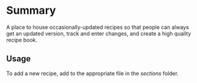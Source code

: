 # Summary

A place to house occasionally-updated recipes so that people can always get an updated version, track and enter changes, and create a high quality recipe book.

## Usage

To add a new recipe, add to the appropriate file in the *sections* folder.
